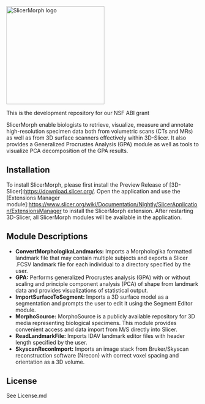 <img src="https://raw.githubusercontent.com/SlicerMorph/SlicerMorph/master/GPA/Resources/Icons/GPA.png" alt="SlicerMorph logo" width="256" height="256">

This is the development repository for our NSF ABI grant

SlicerMorph enable biologists to retrieve, visualize, measure and annotate high-resolution specimen data both from volumetric scans (CTs and MRs) as well as from 3D surface scanners effectively within 3D-Slicer. It also provides a Generalized Procrustes Analysis (GPA) module as well as tools to visualize PCA decomposition of the GPA results.

## Installation
To install SlicerMorph, please first install the Preview Release of [3D-Slicer]:https://download.slicer.org/. Open the application and use the [Extensions Manager module]:https://www.slicer.org/wiki/Documentation/Nightly/SlicerApplication/ExtensionsManager to install the SlicerMorph extension. After restarting 3D-Slicer, all SlicerMorph modules will be available in the application.

## Module Descriptions
- **ConvertMorphologikaLandmarks:** Imports a Morphologika formatted landmark file that may contain multiple subjects and exports a Slicer .FCSV landmark file for each individual to a directory specified by the user.
- **GPA:** Performs generalized Procrustes analysis (GPA) with or without scaling and principle component analysis (PCA) of shape from landmark data and provides visualizations of statistical output.
- **ImportSurfaceToSegment:** Imports a 3D surface model as a segmentation and prompts the user to edit it using the Segment Editor module.
- **MorphoSource:** MorphoSource is a publicly available repository for 3D media representing biological specimens. This module provides convenient access and data import from M/S directly into Slicer.
- **ReadLandmarkFile:** Imports IDAV landmark editor files with header length specified by the user.
- **SkyscanReconImport:** Imports an image stack from Bruker/Skyscan reconstruction software (Nrecon) with correct voxel spacing and orientation as a 3D volume.

## License
See License.md
